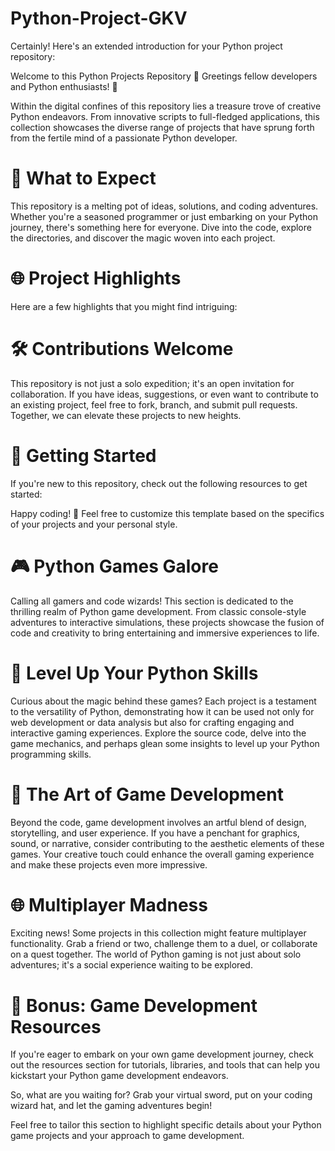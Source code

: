 # Python-Project-GKV


Certainly! Here's an extended introduction for your Python project repository:

Welcome to this Python Projects Repository 🐍
Greetings fellow developers and Python enthusiasts! 👋

Within the digital confines of this repository lies a treasure trove of creative Python endeavors. From innovative scripts to full-fledged applications, this collection showcases the diverse range of projects that have sprung forth from the fertile mind of a passionate Python developer.

# 🚀 What to Expect
This repository is a melting pot of ideas, solutions, and coding adventures. Whether you're a seasoned programmer or just embarking on your Python journey, there's something here for everyone. Dive into the code, explore the directories, and discover the magic woven into each project.

# 🌐 Project Highlights
Here are a few highlights that you might find intriguing:


# 🛠️ Contributions Welcome
This repository is not just a solo expedition; it's an open invitation for collaboration. If you have ideas, suggestions, or even want to contribute to an existing project, feel free to fork, branch, and submit pull requests. Together, we can elevate these projects to new heights.

# 📖 Getting Started
If you're new to this repository, check out the following resources to get started:

Happy coding! 🚀
Feel free to customize this template based on the specifics of your projects and your personal style.


# 🎮 Python Games Galore
Calling all gamers and code wizards! This section is dedicated to the thrilling realm of Python game development. From classic console-style adventures to interactive simulations, these projects showcase the fusion of code and creativity to bring entertaining and immersive experiences to life.


# 🚀 Level Up Your Python Skills
Curious about the magic behind these games? Each project is a testament to the versatility of Python, demonstrating how it can be used not only for web development or data analysis but also for crafting engaging and interactive gaming experiences. Explore the source code, delve into the game mechanics, and perhaps glean some insights to level up your Python programming skills.

# 🎨 The Art of Game Development
Beyond the code, game development involves an artful blend of design, storytelling, and user experience. If you have a penchant for graphics, sound, or narrative, consider contributing to the aesthetic elements of these games. Your creative touch could enhance the overall gaming experience and make these projects even more impressive.

# 🌐 Multiplayer Madness
Exciting news! Some projects in this collection might feature multiplayer functionality. Grab a friend or two, challenge them to a duel, or collaborate on a quest together. The world of Python gaming is not just about solo adventures; it's a social experience waiting to be explored.

# 🎁 Bonus: Game Development Resources
If you're eager to embark on your own game development journey, check out the resources section for tutorials, libraries, and tools that can help you kickstart your Python game development endeavors.

So, what are you waiting for? Grab your virtual sword, put on your coding wizard hat, and let the gaming adventures begin!

Feel free to tailor this section to highlight specific details about your Python game projects and your approach to game development.





